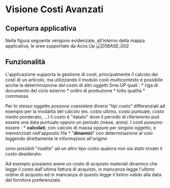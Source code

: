 # Visione Costi Avanzati

## Copertura applicativa
Nella figura seguente vengono evidenzate, all'interno della mappa applicativa, le aree supportate da Acos.Up
![D5BASE_002](http://localhost:3000/immagini/MBDOC_VIS-D0INTRO/D5BASE_002.png)
## Funzionalità
L'applicazione supporta la gestione di costi, principalmente il calcolo dei costi di un articolo, ma utilizzando il modulo costi multicontesto è possibile anche la determinazione del costo di altri oggetti Sme.UP quali : 
\* riga di documento del ciclo esterno
\* ordini di produzione
\* lotto qualità
\* commessa

Per lo stesso oggetto possono coesistere diversi "tipi costo" differenziati ad esempio per la modalità del calcolo (es. costo ultimo, costo puntuale, costo medio ponderato, ...) il costo è "datato" dove il periodo di riferiemnto può essere una data puntuale oppure un periodo (mese, anno).
I costi possono essere : 
\* **calcolati**, con calcolo di massa oppure per singolo oggetto, e memorizzati nell'apposito file
\* "**dinamici**" con determinazione al volo leggendo direttamente le informazioni all'origine

sono possibili "risalite" ad un altro tipo costo qualora non sia stato tovato il costo desiderato.

Ad esempio possiamo avere un costo di acquisto materiali dinamico che legge il costo dall'ultima fattura di acquisto, in mancanza legge l'ultimo ordine di acquisto ed in mancanza di questo legge il listino valido alla data del fornitore preferenziale.
